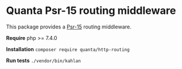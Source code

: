 # Quanta Psr-15 routing middleware

This package provides a [Psr-15](https://www.php-fig.org/psr/psr-15/) routing middleware.

**Require** php >= 7.4.0

**Installation** `composer require quanta/http-routing`

**Run tests** `./vendor/bin/kahlan`
